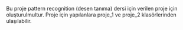 Bu proje pattern recognition (desen tanıma) dersi için verilen proje için oluşturulmultur.
Proje için yapılanlara proje_1 ve proje_2 klasörlerinden ulaşılabilir.


